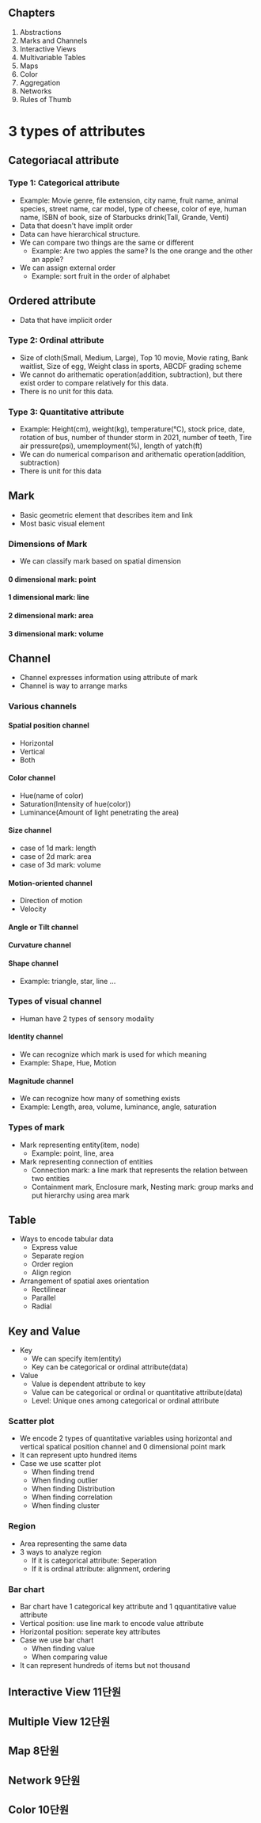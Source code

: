 ## Chapters
1.  Abstractions
1.  Marks and Channels
1.  Interactive Views
1.  Multivariable Tables
1.  Maps
1.  Color
1.  Aggregation
1.  Networks
1.  Rules of Thumb

# 3 types of attributes
## Categoriacal attribute
### Type 1: Categorical attribute
* Example: Movie genre, file extension, city name, fruit name, animal species, street name, car model, type of cheese, color of eye, human name, ISBN of book, size of Starbucks drink(Tall, Grande, Venti)
* Data that doesn't have implit order
* Data can have hierarchical structure.
* We can compare two things are the same or different
    * Example: Are two apples the same? Is the one orange and the other an apple?
* We can assign external order
    * Example: sort fruit in the order of alphabet

## Ordered attribute
* Data that have implicit order
### Type 2: Ordinal attribute
* Size of cloth(Small, Medium, Large), Top 10 movie, Movie rating, Bank waitlist, Size of egg, Weight class in sports, ABCDF grading scheme
* We cannot do arithematic operation(addition, subtraction), but there exist order to compare relatively for this data.
* There is no unit for this data.

### Type 3: Quantitative attribute
* Example: Height(cm), weight(kg), temperature(°C), stock price, date, rotation of bus, number of thunder storm in 2021, number of teeth, Tire air pressure(psi), umemployment(%), length of yatch(ft)
* We can do numerical comparison and arithematic operation(addition, subtraction)
* There is unit for this data

## Mark
* Basic geometric element that describes item and link
* Most basic visual element
### Dimensions of Mark
* We can classify mark based on spatial dimension


#### 0 dimensional mark: point
#### 1 dimensional mark: line
#### 2 dimensional mark: area
#### 3 dimensional mark: volume

## Channel
* Channel expresses information using attribute of mark
* Channel is way to arrange marks

### Various channels
#### Spatial position channel
* Horizontal
* Vertical
* Both
#### Color channel
* Hue(name of color)
* Saturation(Intensity of hue(color))
* Luminance(Amount of light penetrating the area)

#### Size channel
* case of 1d mark: length
* case of 2d mark: area
* case of 3d mark: volume
#### Motion-oriented channel
* Direction of motion
* Velocity
#### Angle or Tilt channel
#### Curvature channel
#### Shape channel
* Example: triangle, star, line ...


### Types of visual channel
* Human have 2 types of sensory modality
#### Identity channel
* We can recognize which mark is used for which meaning
* Example: Shape, Hue, Motion

#### Magnitude channel
* We can recognize how many of something exists
* Example: Length, area, volume, luminance, angle, saturation

### Types of mark
* Mark representing entity(item, node)
    * Example: point, line, area
* Mark representing connection of entities
    * Connection mark: a line mark that represents the relation between two entities
    * Containment mark, Enclosure mark, Nesting mark: group marks and put hierarchy using area mark

## Table
* Ways to encode tabular data
    * Express value
    * Separate region
    * Order region
    * Align region
* Arrangement of spatial axes orientation
    * Rectilinear
    * Parallel
    * Radial

## Key and Value
* Key
    * We can specify item(entity)
    * Key can be categorical or ordinal attribute(data)
* Value
    * Value is dependent attribute to key
    * Value can be categorical or ordinal or quantitative attribute(data)
    * Level: Unique ones among categorical or ordinal attribute

### Scatter plot
* We encode 2 types of quantitative variables using horizontal and vertical spatical position channel and 0 dimensional point mark
* It can represent upto hundred items
* Case we use scatter plot
    * When finding trend
    * When finding outlier
    * When finding Distribution
    * When finding correlation
    * When finding cluster

### Region
* Area representing the same data
* 3 ways to analyze region
    * If it is categorical attribute: Seperation
    * If it is ordinal attribute: alignment, ordering

### Bar chart
* Bar chart have 1 categorical key attribute and 1 qquantitative value attribute
* Vertical position: use line mark to encode value attribute
* Horizontal position: seperate key attributes
* Case we use bar chart
    * When finding value
    * When comparing value
* It can represent hundreds of items but not thousand




## Interactive View 11단원




## Multiple View 12단원




## Map 8단원



## Network 9단원

## Color 10단원
